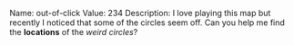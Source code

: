 Name: out-of-click
Value: 234
Description: I love playing this map but recently I noticed that some of the circles seem off. Can you help me find the **locations** of the *weird circles*?
